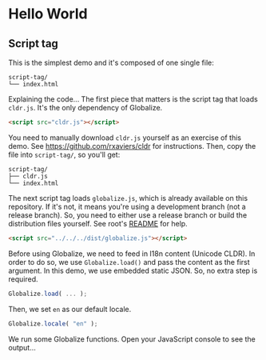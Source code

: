 # Hello World

## Script tag

This is the simplest demo and it's composed of one single file:

```
script-tag/
└── index.html
```

Explaining the code... The first piece that matters is the script tag that loads
`cldr.js`. It's the only dependency of Globalize.

```html
<script src="cldr.js"></script>
```

You need to manually download `cldr.js` yourself as an exercise of this demo.
See https://github.com/rxaviers/cldr for instructions. Then, copy the file into
`script-tag/`, so you'll get:

```
script-tag/
├── cldr.js
└── index.html
```

The next script tag loads `globalize.js`, which is already available on this
repository. If it's not, it means you're using a development branch (not a
release branch). So, you need to either use a release branch or build the
distribution files yourself. See root's [README](../../README.md) for help.

```html
<script src="../../../dist/globalize.js"></script>
```

Before using Globalize, we need to feed in I18n content (Unicode CLDR). In
order to do so, we use `Globalize.load()` and pass the content as the first
argument. In this demo, we use embedded static JSON. So, no extra step is
required.

```javascript
Globalize.load( ... );
```

Then, we set `en` as our default locale.

```javascript
Globalize.locale( "en" );
```

We run some Globalize functions. Open your JavaScript console to see the
output...
